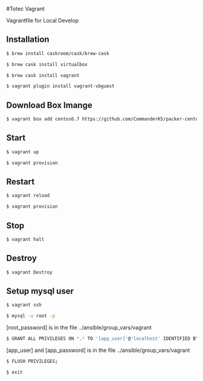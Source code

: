 #Totec Vagrant

Vagrantfile for Local Develop

## Installation

```bash
$ brew install caskroom/cask/brew-cask
```

```bash
$ brew cask install virtualbox
```

```bash
$ brew cask install vagrant
```

```bash
$ vagrant plugin install vagrant-vbguest
```

## Download Box Imange

```bash
$ vagrant box add centos6.7 https://github.com/CommanderK5/packer-centos-template/releases/download/0.6.7/vagrant-centos-6.7.box
```

## Start

```bash
$ vagrant up
```

```bash
$ vagrant provision
```

## Restart

```bash
$ vagrant reload
```

```bash
$ vagrant provision
```

## Stop

```bash
$ vagrant halt
```

## Destroy

```bash
$ vagrant Destroy
```

## Setup mysql user

```bash
$ vagrant ssh
```

```bash
$ mysql -u root -p
```

[root_password] is in the file ../ansible/group_vars/vagrant

```bash
$ GRANT ALL PRIVILEGES ON *.* TO '[app_user]'@'localhost' IDENTIFIED BY '[app_password]';
```

[app_user] and [app_password] is in the file ../ansible/group_vars/vagrant

```bash
$ FLUSH PRIVILEGES;
```

```bash
$ exit
```
